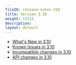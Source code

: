 ```yaml
---
fileID: release-notes-310
title: Version 3.10
weight: 11515
description: 
layout: default
---
```

- [What's New in 3.10](release-notes-new-features310)
- [Known Issues in 3.10](release-notes-known-issues310)
- [Incompatible changes in 3.10](release-notes-upgrading-changes310)
- [API changes in 3.10](release-notes-api-changes310)
